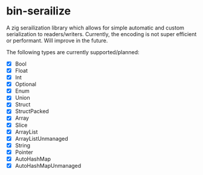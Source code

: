 # bin-serailize

A zig serailization library which allows for simple automatic and custom serialization to readers/writers. Currently, the encoding is not super efficient or performant. Will improve in the future.

The following types are currently supported/planned:

- [x] Bool
- [x] Float
- [x] Int
- [x] Optional
- [x] Enum
- [x] Union
- [x] Struct
- [x] StructPacked
- [x] Array
- [x] Slice
- [x] ArrayList
- [x] ArrayListUnmanaged
- [x] String
- [x] Pointer
- [x] AutoHashMap
- [x] AutoHashMapUnmanaged
